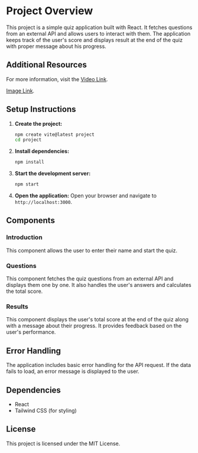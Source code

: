 # Project Overview

This project is a simple quiz application built with React. It fetches questions from an external API and allows users to interact with them. The application keeps track of the user's score and displays result at the end of the quiz with proper message about his progress.

## Additional Resources

For more information, visit the [Video Link](https://youtu.be/Ug1UbvqrKYQ).

[Image Link](https://drive.google.com/drive/folders/1eIZ7ONUGiIL0rVGFVZcO-UUnA81QDs1U?usp=sharing).

## Setup Instructions

1. **Create the project:**

   ```bash
   npm create vite@latest project
   cd project
   ```

2. **Install dependencies:**

   ```bash
   npm install
   ```

3. **Start the development server:**

   ```bash
   npm start
   ```

4. **Open the application:**
   Open your browser and navigate to `http://localhost:3000`.

## Components

### Introduction

This component allows the user to enter their name and start the quiz.

### Questions

This component fetches the quiz questions from an external API and displays them one by one. It also handles the user's answers and calculates the total score.

### Results

This component displays the user's total score at the end of the quiz along with a message about their progress. It provides feedback based on the user's performance.

## Error Handling

The application includes basic error handling for the API request. If the data fails to load, an error message is displayed to the user.

## Dependencies

- React
- Tailwind CSS (for styling)

## License

This project is licensed under the MIT License.
